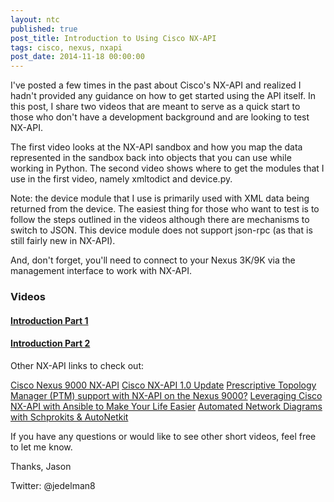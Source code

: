 ```yaml
---
layout: ntc
published: true
post_title: Introduction to Using Cisco NX-API
tags: cisco, nexus, nxapi
post_date: 2014-11-18 00:00:00
---
```


I've posted a few times in the past about Cisco's NX-API and realized I hadn't provided any guidance on how to get started using the API itself.  In this post, I share two videos that are meant to serve as a quick start to those who don't have a development background and are looking to test NX-API.

<!--more-->

The first video looks at the NX-API sandbox and how you map the data represented in the sandbox back into objects that you can use while working in Python.
The second video shows where to get the modules that I use in the first video, namely xmltodict and device.py.

Note: the device module that I use is primarily used with XML data being returned from the device.  The easiest thing for those who want to test is to follow the steps outlined in the videos although there are mechanisms to switch to JSON.  This device module does not support json-rpc (as that is still fairly new in NX-API).

And, don't forget, you'll need to connect to your Nexus 3K/9K via the management interface to work with NX-API.


### Videos

#### [Introduction Part 1](https://www.youtube.com/watch?v=zYQjTE9KJzA)

#### [Introduction Part 2](https://www.youtube.com/watch?v=ppd0VbI7xxQ)


Other NX-API links to check out:

[Cisco Nexus 9000 NX-API][1]
[Cisco NX-API 1.0 Update][2]
[Prescriptive Topology Manager (PTM) support with NX-API on the Nexus 9000?][3]
[Leveraging Cisco NX-API with Ansible to Make Your Life Easier][4]
[Automated Network Diagrams with Schprokits & AutoNetkit][5]

[1]: http://keepingitclassless.net/2014/02/cisco-aci-nexus-9000-nxapi/
[2]: http://keepingitclassless.net/2014/10/cisco-nxapi-10-update/
[3]: http://www.jedelman.com/home/prescriptive-topology-manager-ptm-support-with-nx-api-on-the-nexus-9000
[4]: http://www.jedelman.com/home/leveraging-cisco-nx-api-with-ansible-to-make-your-life-easier
[5]: http://www.jedelman.com/home/automated-network-diagrams-with-schprokits-autonetkit


If you have any questions or would like to see other short videos, feel free to let me know.

Thanks,
Jason

Twitter: @jedelman8

